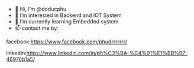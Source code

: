 - 👋 Hi, I’m @doducphu
- 👀 I’m interested in Backend and IOT System
- 🌱 I’m currently learning Embedded system
- 📫 contact me by:

facebook:https://www.facebook.com/phudrrrrrrr/

linkedin:https://www.linkedin.com/in/ph%C3%BA-%C4%91%E1%BB%97-46976b1a5/

<!---
doducphu/doducphu is a ✨ special ✨ repository because its `README.md` (this file) appears on your GitHub profile.
You can click the Preview link to take a look at your changes.
--->
